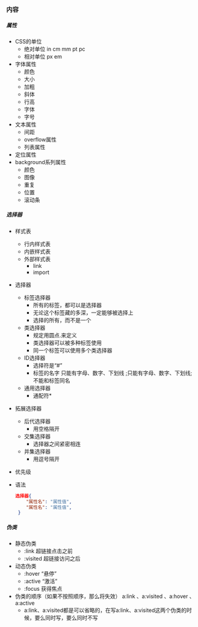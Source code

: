 
### 内容

##### 属性
- CSS的单位
  - 绝对单位 in cm mm pt pc
  - 相对单位 px em
- 字体属性
  - 颜色
  - 大小
  - 加粗
  - 斜体
  - 行高 
  - 字体
  - 字号
- 文本属性
  - 间距
  - overflow属性
  - 列表属性
- 定位属性
- background系列属性
  - 颜色
  - 图像
  - 重复
  - 位置
  - 滚动条
##### 选择器
- 样式表
  - 行内样式表
  - 内嵌样式表
  - 外部样式表
    - link
    - import
    
- 选择器
  - 标签选择器
    - 所有的标签，都可以是选择器
    - 无论这个标签藏的多深，一定能够被选择上
    - 选择的所有，而不是一个
  - 类选择器
    - 规定用圆点.来定义
    - 类选择器可以被多种标签使用
    - 同一个标签可以使用多个类选择器 
  - ID选择器
    - 选择符是“#”
    - 标签的名字 只能有字母、数字、下划线 ;只能有字母、数字、下划线; 不能和标签同名
  - 通用选择器
    - 通配符*
    
- 拓展选择器
  - 后代选择器
    - 用空格隔开
  - 交集选择器
    - 选择器之间紧密相连
  - 并集选择器
    - 用逗号隔开
- 优先级
- 语法
  ```json
  选择器{
	  "属性名": "属性值",
	  "属性名": "属性值",
   }
  ``` 
##### 伪类
- 静态伪类
  - :link 超链接点击之前
  - :visited 超链接访问之后
- 动态伪类
  - :hover “悬停”
  - :active	“激活”
  - :focus 获得焦点
- 伪类的顺序（如果不按照顺序，那么将失效）
  a:link 、a:visited 、a:hover 、a:active
  - a:link、a:visited都是可以省略的，在写a:link、a:visited这两个伪类的时候，要么同时写，要么同时不写
  
  
